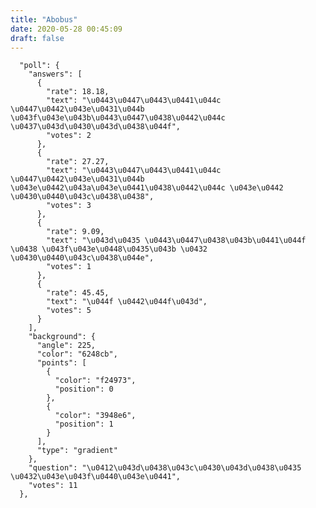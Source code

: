```yaml
---
title: "Abobus"
date: 2020-05-28 00:45:09
draft: false
---
```


      "poll": {
        "answers": [
          {
            "rate": 18.18,
            "text": "\u0443\u0447\u0443\u0441\u044c \u0447\u0442\u043e\u0431\u044b \u043f\u043e\u043b\u0443\u0447\u0438\u0442\u044c \u0437\u043d\u0430\u043d\u0438\u044f",
            "votes": 2
          },
          {
            "rate": 27.27,
            "text": "\u0443\u0447\u0443\u0441\u044c \u0447\u0442\u043e\u0431\u044b \u043e\u0442\u043a\u043e\u0441\u0438\u0442\u044c \u043e\u0442 \u0430\u0440\u043c\u0438\u0438",
            "votes": 3
          },
          {
            "rate": 9.09,
            "text": "\u043d\u0435 \u0443\u0447\u0438\u043b\u0441\u044f \u0438 \u043f\u043e\u0448\u0435\u043b \u0432 \u0430\u0440\u043c\u0438\u044e",
            "votes": 1
          },
          {
            "rate": 45.45,
            "text": "\u044f \u0442\u044f\u043d",
            "votes": 5
          }
        ],
        "background": {
          "angle": 225,
          "color": "6248cb",
          "points": [
            {
              "color": "f24973",
              "position": 0
            },
            {
              "color": "3948e6",
              "position": 1
            }
          ],
          "type": "gradient"
        },
        "question": "\u0412\u043d\u0438\u043c\u0430\u043d\u0438\u0435 \u0432\u043e\u043f\u0440\u043e\u0441",
        "votes": 11
      },
